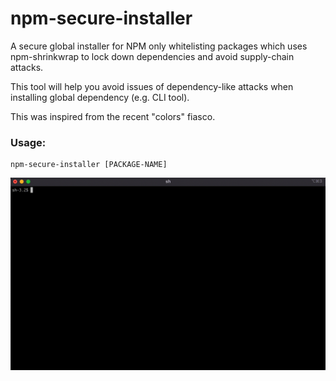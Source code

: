 # npm-secure-installer

A secure global installer for NPM only whitelisting packages which uses npm-shrinkwrap to lock down dependencies and avoid supply-chain attacks.

This tool will help you avoid issues of dependency-like attacks when installing global dependency (e.g. CLI tool).

This was inspired from the recent "colors" fiasco.


### Usage:
    npm-secure-installer [PACKAGE-NAME]

![Screencast](npm-secure-installer-screencast.gif)